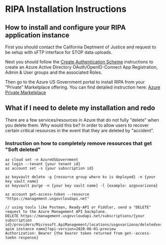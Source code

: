 # RIPA Installation Instructions

## How to install and configure your RIPA application instance

First you should contact the California Deptment of Justice and request to be setup with sFTP interface for STOP data uploads.

Next you should follow the [Create Authentication Scheme](./AUTHENTICATION.md) instructions to create an Azure Active Directory OAuth/OpenID-Connect App Registration, Admin & User groups and the associated Roles.

Then go to the Azure US Government portal to install RIPA from your "Private" Marketplace offering. You can find detailed instruction here: [Azure Private Marketplace](./MARKETPLACE.md)

## What if I need to delete my installation and redo

There are a few services/resources in Azure that do not fully "delete" when you delete them. Why would this be? In order to allow users to recover certain critical resources in the event that they are deleted by "accident".

### Instruction on how to completely remove resources that get "Soft deleted"

    az cloud set -n AzureUSGovernment
    az login --tenant {your tenant id}
    az account set -s {your subscription id}

    az keyvault delete -g {resource group where kv is deployed} -n {your key vault name}
    az keyvault purge -n {your key vault name} -l {example: azgovarizona}

    az account get-access-token --resource "https://management.usgovcloudapi.net"

    // using tools like Postman, Ready-API or Fiddler, send a "DELETE" request to the Azure Management API backplane.
    DELETE https://management.usgovcloudapi.net/subscriptions/{your subscription id}/providers/Microsoft.ApiManagement/locations/usgovarizona/deletedservices/{your apim instance name}?api-version=2020-06-01-preview
    Authorization: Bearer {the bearer token returned from get--access-toekn response}
